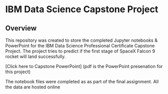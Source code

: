# IBM Data Science Capstone Project

## Overview

This repository was created to store the completed Jupyter notebooks & PowerPoint for the IBM Data Science Professional Certificate Capstone Project. The project tries to predict if the first stage of SpaceX Falcon 9 rocket will land successfully.

[Click here to Capstone PowerPoint] (pdf is the PowerPoint presenation for this project)

The notebook files were completed as as part of the final assignment. All the data are hosted online

